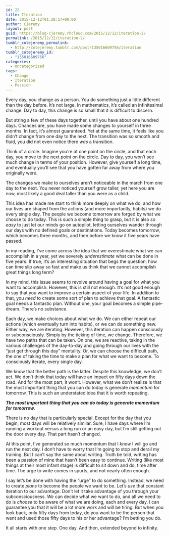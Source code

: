 ```yaml
---
id: 22
title: Iteration
date: 2015-12-12T01:28:17+00:00
author: CJeremy
layout: post
guid: https://blog-cjeremy.rhcloud.com/2015/12/12/iteration-2/
permalink: /2015/12/12/iteration-2/
tumblr_cotejeremy_permalink:
  - http://cotejeremy.tumblr.com/post/135016609756/iteration
tumblr_cotejeremy_id:
  - "135016609756"
categories:
  - Uncategorized
tags:
  - Change
  - Iteration
  - Passion
---
```

Every day, you change as a person. You do something just a little different than the day before. It&rsquo;s not large. In mathematics, it&rsquo;s called an infinitesimal change. Day to day, this change is so small that it is difficult to discern.

But string a few of these days together, until you have about one hundred days. Chances are, you have made some changes to yourself in three months. In fact, it&rsquo;s almost guaranteed. Yet at the same time, it feels like you didn&rsquo;t change from one day to the next. The transition was so smooth and fluid, you did not even notice there _was_ a transition.

Think of a circle. Imagine you&rsquo;re at one point on the circle, and that each day, you move to the next point on the circle. Day to day, you won&rsquo;t see much change in terms of your position. However, give yourself a long time, and eventually you&rsquo;ll see that you have gotten far away from where you originally were.

The changes we make to ourselves aren&rsquo;t noticeable in the march from one day to the next. You never noticed yourself grow taller, yet here you are now, most likely a good deal taller than you were as a child.

This idea has made me start to think more deeply on what we do, and how our lives are shaped from the actions (and more importantly, habits) we do every single day. The people we become tomorrow are forged by what we choose to do today. This is such a simple thing to grasp, but it is also _so easy_ to just let our minds go on autopilot, letting ourselves wander through our days with no defined goals or destinations. Today becomes tomorrow, which becomes three months, and then before we know it five years have passed.

In my reading, I&rsquo;ve come across the idea that we overestimate what we can accomplish in a year, yet we severely _underestimate_ what can be done in five years. If true, it&rsquo;s an interesting situation that begs the question: how can time slip away so fast and make us think that we cannot accomplish great things long term?

In my mind, this issue seems to revolve around having a goal for what you want to accomplish. However, this is still not enough. It&rsquo;s not good enough to say that you want to improve a certain aspect of your life. In addition to that, you _need_ to create some sort of plan to achieve that goal. A fantastic goal needs a fantastic plan. Without one, your goal becomes a simple pipe-dream. There&rsquo;s no substance.

Each day, we make choices about what we do. We can either repeat our actions (which eventually turn into habits), or we can do something new. Either way, we are iterating. However, this iteration can happen consciously or subconsciously. Simply by the ticking of time, we change. Therefore, we have two paths that can be taken. On one, we are reactive, taking in the various challenges of the day-to-day and going through our lives with the &ldquo;just get through this day&rdquo; mentality. Or, we can choose the difficult path, the one of taking the time to make a plan for what we want to become. To consciously iterate, every single day.

We know that the better path is the latter. Despite this knowledge, we don&rsquo;t act. We don&rsquo;t think that today will have an impact on fifty days down the road. And for the most part, it won&rsquo;t. However, what we don&rsquo;t realize is that the most important thing that you can do today is generate _momentum_ for tomorrow. This is such an understated idea that it is worth repeating.

**_The most important thing that you can do today is generate momentum for tomorrow._**

There is no day that is particularly special. Except for the day that you begin, most days will be relatively similar. Sure, I have days where I&rsquo;m running a workout versus a long run or an easy day, but I&rsquo;m still getting out the door every day. That part hasn&rsquo;t changed.

At this point, I&rsquo;ve generated so much momentum that I _know_ I will go and run the next day. I don&rsquo;t have to worry that I&rsquo;m going to stop and derail my training. But I can&rsquo;t say the same about writing. Truth be told, writing has been a passion of mine that hasn&rsquo;t been easy to continue. Writing (like most things at their most infant stage) is difficult to sit down and do, time after time. The urge to write comes in spurts, and not nearly often enough.

I say let&rsquo;s be done with having the &ldquo;urge&rdquo; to do something. Instead, we need to create _plans_ to become the people we want to be. Let&rsquo;s _use_ that constant iteration to our advantage. Don&rsquo;t let it take advantage of you through your subconsciousness. _We_ can decide what we want to do, and all we need to do is _choose_ to be aware of what we are doing, each and every day. I can guarantee you that it will be a lot more work and will be tiring. But when you look back, only fifty days from today, do you want to be the person that went and used those fifty days to his or her advantage? I&rsquo;m betting you do.

It all starts with one step. One day. And then, extended beyond to infinity.